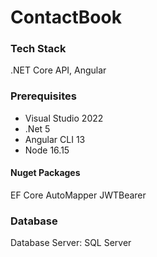 # ContactBook

### Tech Stack

.NET Core API, Angular

### Prerequisites

- Visual Studio 2022
- .Net 5
- Angular CLI 13
- Node 16.15

#### Nuget Packages

EF Core
AutoMapper
JWTBearer

### Database

Database Server: SQL Server

### 
